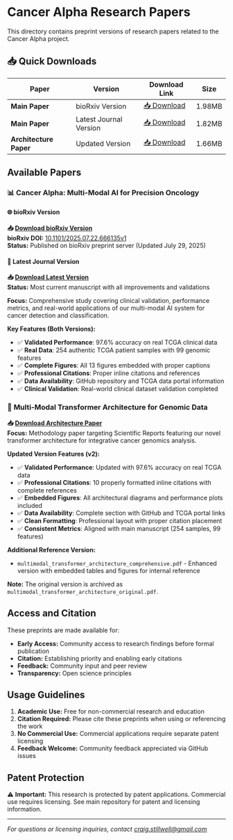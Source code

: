 # Cancer Alpha Research Papers

This directory contains preprint versions of research papers related to the Cancer Alpha project.

## 📥 **Quick Downloads**

| Paper | Version | Download Link | Size |
|-------|---------|---------------|------|
| **Main Paper** | bioRxiv Version | [📥 Download](cancer_alpha_main_paper_biorxiv.pdf) | 1.98MB |
| **Main Paper** | Latest Journal Version | [📥 Download](cancer_alpha_main_paper_latest.pdf) | 1.82MB |
| **Architecture Paper** | Updated Version | [📥 Download](multimodal_transformer_architecture_corrected.pdf) | 1.66MB |

## Available Papers

### 📊 **Cancer Alpha: Multi-Modal AI for Precision Oncology**

#### 🌐 **bioRxiv Version**
**📥 [Download bioRxiv Version](cancer_alpha_main_paper_biorxiv.pdf)**  
**bioRxiv DOI:** [10.1101/2025.07.22.666135v1](https://www.biorxiv.org/content/10.1101/2025.07.22.666135v1)  
**Status:** Published on bioRxiv preprint server (Updated July 29, 2025)

#### 📄 **Latest Journal Version**
**📥 [Download Latest Version](cancer_alpha_main_paper_latest.pdf)**  
**Status:** Most current manuscript with all improvements and validations

**Focus:** Comprehensive study covering clinical validation, performance metrics, and real-world applications of our multi-modal AI system for cancer detection and classification.

**Key Features (Both Versions):**
- ✅ **Validated Performance**: 97.6% accuracy on real TCGA clinical data
- ✅ **Real Data**: 254 authentic TCGA patient samples with 99 genomic features
- ✅ **Complete Figures**: All 13 figures embedded with proper captions
- ✅ **Professional Citations**: Proper inline citations and references
- ✅ **Data Availability**: GitHub repository and TCGA data portal information
- ✅ **Clinical Validation**: Real-world clinical dataset validation completed

### 🤖 **Multi-Modal Transformer Architecture for Genomic Data**
**📥 [Download Architecture Paper](multimodal_transformer_architecture_corrected.pdf)**  
**Focus:** Methodology paper targeting Scientific Reports featuring our novel transformer architecture for integrative cancer genomics analysis.

**Updated Version Features (v2):**
- ✅ **Validated Performance**: Updated with 97.6% accuracy on real TCGA data
- ✅ **Professional Citations**: 10 properly formatted inline citations with complete references
- ✅ **Embedded Figures**: All architectural diagrams and performance plots included
- ✅ **Data Availability**: Complete section with GitHub and TCGA portal links
- ✅ **Clean Formatting**: Professional layout with proper citation placement
- ✅ **Consistent Metrics**: Aligned with main manuscript (254 samples, 99 features)

**Additional Reference Version:**
- `multimodal_transformer_architecture_comprehensive.pdf` - Enhanced version with embedded tables and figures for internal reference

**Note:** The original version is archived as `multimodal_transformer_architecture_original.pdf`.

## Access and Citation

These preprints are made available for:
- **Early Access:** Community access to research findings before formal publication
- **Citation:** Establishing priority and enabling early citations
- **Feedback:** Community input and peer review
- **Transparency:** Open science principles

## Usage Guidelines

1. **Academic Use:** Free for non-commercial research and education
2. **Citation Required:** Please cite these preprints when using or referencing the work
3. **No Commercial Use:** Commercial applications require separate patent licensing
4. **Feedback Welcome:** Community feedback appreciated via GitHub issues

## Patent Protection

⚠️ **Important:** This research is protected by patent applications. Commercial use requires licensing. See main repository for patent and licensing information.

---

*For questions or licensing inquiries, contact craig.stillwell@gmail.com*
